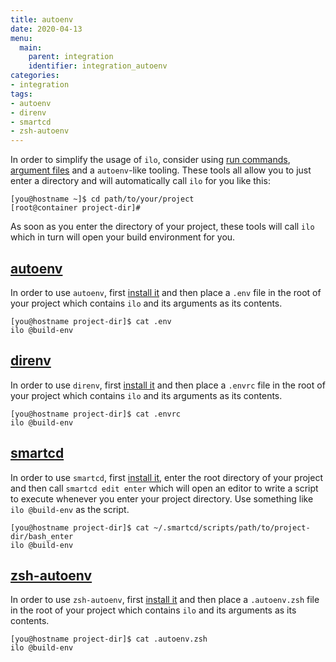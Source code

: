 ```yaml
---
title: autoenv
date: 2020-04-13
menu:
  main:
    parent: integration
    identifier: integration_autoenv
categories:
- integration
tags:
- autoenv
- direnv
- smartcd
- zsh-autoenv
---
```


In order to simplify the usage of `ilo`, consider using [run commands](../../usage/run-commands), [argument files](../../usage/argument-files) and a `autoenv`-like tooling. These tools all allow you to just enter a directory and will automatically call `ilo` for you like this:

```shell script
[you@hostname ~]$ cd path/to/your/project
[root@container project-dir]#
```

As soon as you enter the directory of your project, these tools will call `ilo` which in turn will open your build environment for you.

## [autoenv](https://github.com/inishchith/autoenv)

In order to use `autoenv`, first [install it](https://github.com/inishchith/autoenv#install) and then place a `.env` file in the root of your project which contains `ilo` and its arguments as its contents.

```shell script
[you@hostname project-dir]$ cat .env
ilo @build-env
```

## [direnv](https://direnv.net/)

In order to use `direnv`, first [install it](https://direnv.net/#basic-installation) and then place a `.envrc` file in the root of your project which contains `ilo` and its arguments as its contents.

```shell script
[you@hostname project-dir]$ cat .envrc
ilo @build-env
```

## [smartcd](https://github.com/cxreg/smartcd)

In order to use `smartcd`, first [install it](https://github.com/cxreg/smartcd#ok-how-do-i-use-it), enter the root directory of your project and then call `smartcd edit enter` which will open an editor to write a script to execute whenever you enter your project directory. Use something like `ilo @build-env` as the script.

```shell script
[you@hostname project-dir]$ cat ~/.smartcd/scripts/path/to/project-dir/bash_enter
ilo @build-env
```

## [zsh-autoenv](https://github.com/Tarrasch/zsh-autoenv)

In order to use `zsh-autoenv`, first [install it](https://github.com/Tarrasch/zsh-autoenv#installation) and then place a `.autoenv.zsh` file in the root of your project which contains `ilo` and its arguments as its contents.

```shell script
[you@hostname project-dir]$ cat .autoenv.zsh
ilo @build-env
```
